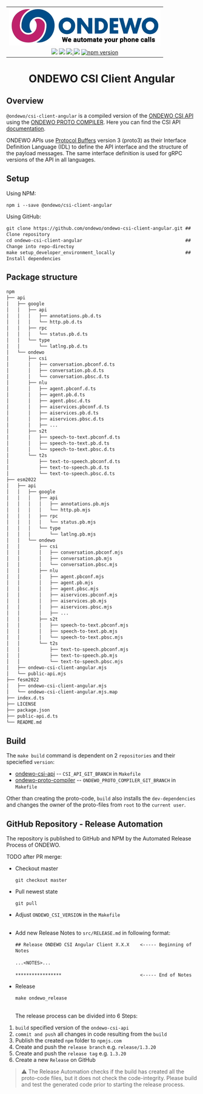 <div align="center">
  <table>
    <tr>
      <td>
        <a href="https://ondewo.com/en/products/natural-language-understanding/">
            <img width="400px" src="https://raw.githubusercontent.com/ondewo/ondewo-logos/master/ondewo_we_automate_your_phone_calls.png"/>
        </a>
      </td>
    </tr>
    <tr>
       <td align="center">
          <a href="https://www.linkedin.com/company/ondewo "><img width="40px" src="https://cdn-icons-png.flaticon.com/512/3536/3536505.png"></a>
          <a href="https://www.facebook.com/ondewo"><img width="40px" src="https://cdn-icons-png.flaticon.com/512/733/733547.png"></a>
          <a href="https://twitter.com/ondewo"><img width="40px" src="https://cdn-icons-png.flaticon.com/512/733/733579.png"> </a>
          <a href="https://www.instagram.com/ondewo.ai/"><img width="40px" src="https://cdn-icons-png.flaticon.com/512/174/174855.png"></a>
          <a href="https://badge.fury.io/js/%40ondewo%2Fcsi-client-angular"><img src="https://badge.fury.io/js/%40ondewo%2Fcsi-client-angular.svg" alt="npm version" height="32"></a>
       </td>
    </tr>
  </table>
  <h1 align="center">
    ONDEWO CSI Client Angular
  </h1>
</div>

## Overview

`@ondewo/csi-client-angular` is a compiled version of the [ONDEWO CSI API](https://github.com/ondewo/ondewo-csi-api) using the [ONDEWO PROTO COMPILER](https://github.com/ondewo/ondewo-proto-compiler). Here you can find the CSI API [documentation](https://ondewo.github.io).

ONDEWO APIs use [Protocol Buffers](https://github.com/google/protobuf) version 3 (proto3) as their Interface Definition Language (IDL) to define the API interface and the structure of the payload messages. The same interface definition is used for gRPC versions of the API in all languages.

## Setup

Using NPM:

```shell
npm i --save @ondewo/csi-client-angular
```

Using GitHub:

```shell
git clone https://github.com/ondewo/ondewo-csi-client-angular.git ## Clone repository
cd ondewo-csi-client-angular                                      ## Change into repo-directoy
make setup_developer_environment_locally                          ## Install dependencies
```

## Package structure

```
npm
├── api
│   ├── google
│   │   ├── api
│   │   │   ├── annotations.pb.d.ts
│   │   │   └── http.pb.d.ts
│   │   ├── rpc
│   │   │   └── status.pb.d.ts
│   │   └── type
│   │       └── latlng.pb.d.ts
│   └── ondewo
│       ├── csi
│       │   ├── conversation.pbconf.d.ts
│       │   ├── conversation.pb.d.ts
│       │   └── conversation.pbsc.d.ts
│       ├── nlu
│       │   ├── agent.pbconf.d.ts
│       │   ├── agent.pb.d.ts
│       │   ├── agent.pbsc.d.ts
│       │   ├── aiservices.pbconf.d.ts
│       │   ├── aiservices.pb.d.ts
│       │   ├── aiservices.pbsc.d.ts
│       │   ├── ...
│       ├── s2t
│       │   ├── speech-to-text.pbconf.d.ts
│       │   ├── speech-to-text.pb.d.ts
│       │   └── speech-to-text.pbsc.d.ts
│       └── t2s
│           ├── text-to-speech.pbconf.d.ts
│           ├── text-to-speech.pb.d.ts
│           └── text-to-speech.pbsc.d.ts
├── esm2022
│   ├── api
│   │   ├── google
│   │   │   ├── api
│   │   │   │   ├── annotations.pb.mjs
│   │   │   │   └── http.pb.mjs
│   │   │   ├── rpc
│   │   │   │   └── status.pb.mjs
│   │   │   └── type
│   │   │       └── latlng.pb.mjs
│   │   └── ondewo
│   │       ├── csi
│   │       │   ├── conversation.pbconf.mjs
│   │       │   ├── conversation.pb.mjs
│   │       │   └── conversation.pbsc.mjs
│   │       ├── nlu
│   │       │   ├── agent.pbconf.mjs
│   │       │   ├── agent.pb.mjs
│   │       │   ├── agent.pbsc.mjs
│   │       │   ├── aiservices.pbconf.mjs
│   │       │   ├── aiservices.pb.mjs
│   │       │   ├── aiservices.pbsc.mjs
│   │       │   ├── ...
│   │       ├── s2t
│   │       │   ├── speech-to-text.pbconf.mjs
│   │       │   ├── speech-to-text.pb.mjs
│   │       │   └── speech-to-text.pbsc.mjs
│   │       └── t2s
│   │           ├── text-to-speech.pbconf.mjs
│   │           ├── text-to-speech.pb.mjs
│   │           └── text-to-speech.pbsc.mjs
│   ├── ondewo-csi-client-angular.mjs
│   └── public-api.mjs
├── fesm2022
│   ├── ondewo-csi-client-angular.mjs
│   └── ondewo-csi-client-angular.mjs.map
├── index.d.ts
├── LICENSE
├── package.json
├── public-api.d.ts
└── README.md
```

[comment]: <> (START OF GITHUB README)

## Build

The `make build` command is dependent on 2 `repositories` and their speciefied `version`:

- [ondewo-csi-api](https://github.com/ondewo/ondewo-csi-api) -- `CSI_API_GIT_BRANCH` in `Makefile`
- [ondewo-proto-compiler](https://github.com/ondewo/ondewo-proto-compiler) -- `ONDEWO_PROTO_COMPILER_GIT_BRANCH` in `Makefile`

Other than creating the proto-code, `build` also installs the `dev-dependencies` and changes the owner of the proto-files from `root` to the `current user`.

## GitHub Repository - Release Automation

The repository is published to GitHub and NPM by the Automated Release Process of ONDEWO.

TODO after PR merge:

- Checkout master
  ```shell
  git checkout master
  ```
- Pull newest state
  ```shell
  git pull
  ```
- Adjust `ONDEWO_CSI_VERSION` in the `Makefile` <br><br>
- Add new Release Notes to `src/RELEASE.md` in following format:

  ```
  ## Release ONDEWO CSI Angular Client X.X.X    <----- Beginning of Notes

  ...<NOTES>...

  *****************                             <----- End of Notes
  ```

- Release
  ```shell
  make ondewo_release
  ```
  <br>
  The release process can be divided into 6 Steps:

1. `build` specified version of the `ondewo-csi-api`
2. `commit and push` all changes in code resulting from the `build`
3. Publish the created `npm` folder to `npmjs.com`
4. Create and push the `release branch` e.g. `release/1.3.20`
5. Create and push the `release tag` e.g. `1.3.20`
6. Create a new `Release` on GitHub

> :warning: The Release Automation checks if the build has created all the proto-code files, but it does not check the code-integrity. Please build and test the generated code prior to starting the release process.

[comment]: <> (END OF GITHUB README)
